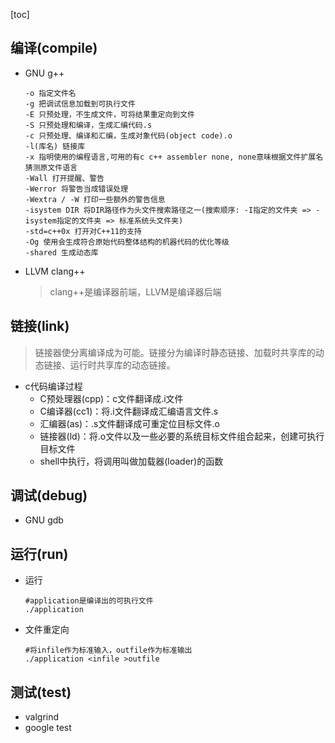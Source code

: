 

[toc]

## 编译(compile)

* GNU g++

  ```shell
  -o 指定文件名
  -g 把调试信息加载到可执行文件
  -E 只预处理，不生成文件，可将结果重定向到文件
  -S 只预处理和编译，生成汇编代码.s
  -c 只预处理、编译和汇编，生成对象代码(object code).o
  -l(库名) 链接库
  -x 指明使用的编程语言,可用的有c c++ assembler none, none意味根据文件扩展名猜测原文件语言
  -Wall 打开提醒、警告
  -Werror 将警告当成错误处理
  -Wextra / -W 打印一些额外的警告信息
  -isystem DIR 将DIR路径作为头文件搜索路径之一(搜索顺序: -I指定的文件夹 => -isystem指定的文件夹 => 标准系统头文件夹)
  -std=c++0x 打开对C++11的支持
  -Og 使用会生成符合原始代码整体结构的机器代码的优化等级
  -shared 生成动态库
  ```
  
* LLVM clang++

  > clang++是编译器前端，LLVM是编译器后端

## 链接(link)

> 链接器使分离编译成为可能。链接分为编译时静态链接、加载时共享库的动态链接、运行时共享库的动态链接。

* c代码编译过程
  * C预处理器(cpp)：c文件翻译成.i文件
  * C编译器(cc1)：将.i文件翻译成汇编语言文件.s
  * 汇编器(as)：.s文件翻译成可重定位目标文件.o
  * 链接器(ld)：将.o文件以及一些必要的系统目标文件组合起来，创建可执行目标文件
  * shell中执行，将调用叫做加载器(loader)的函数

## 调试(debug)

* GNU gdb

## 运行(run)

* 运行

  ```shell
  #application是编译出的可执行文件
  ./application
  ```

* 文件重定向

  ```shell
  #将infile作为标准输入，outfile作为标准输出
  ./application <infile >outfile
  ```


## 测试(test)

* valgrind
* google test